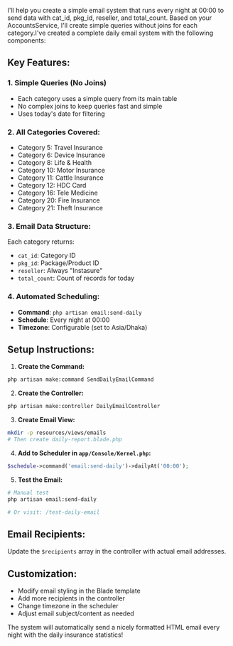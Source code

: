 I'll help you create a simple email system that runs every night at 00:00 to send data with cat_id, pkg_id, reseller, and total_count. Based on your AccountsService, I'll create simple queries without joins for each category.I've created a complete daily email system with the following components:

## **Key Features:**

### **1. Simple Queries (No Joins)**
- Each category uses a simple query from its main table
- No complex joins to keep queries fast and simple
- Uses today's date for filtering

### **2. All Categories Covered:**
- Category 5: Travel Insurance
- Category 6: Device Insurance 
- Category 8: Life & Health
- Category 10: Motor Insurance
- Category 11: Cattle Insurance
- Category 12: HDC Card
- Category 16: Tele Medicine
- Category 20: Fire Insurance
- Category 21: Theft Insurance

### **3. Email Data Structure:**
Each category returns:
- `cat_id`: Category ID
- `pkg_id`: Package/Product ID
- `reseller`: Always "Instasure" 
- `total_count`: Count of records for today

### **4. Automated Scheduling:**
- **Command**: `php artisan email:send-daily`
- **Schedule**: Every night at 00:00
- **Timezone**: Configurable (set to Asia/Dhaka)

## **Setup Instructions:**

1. **Create the Command:**
```bash
php artisan make:command SendDailyEmailCommand
```

2. **Create the Controller:**
```bash
php artisan make:controller DailyEmailController
```

3. **Create Email View:**
```bash
mkdir -p resources/views/emails
# Then create daily-report.blade.php
```

4. **Add to Scheduler in `app/Console/Kernel.php`:**
```php
$schedule->command('email:send-daily')->dailyAt('00:00');
```

5. **Test the Email:**
```bash
# Manual test
php artisan email:send-daily

# Or visit: /test-daily-email
```

## **Email Recipients:**
Update the `$recipients` array in the controller with actual email addresses.

## **Customization:**
- Modify email styling in the Blade template
- Add more recipients in the controller
- Change timezone in the scheduler
- Adjust email subject/content as needed

The system will automatically send a nicely formatted HTML email every night with the daily insurance statistics!
